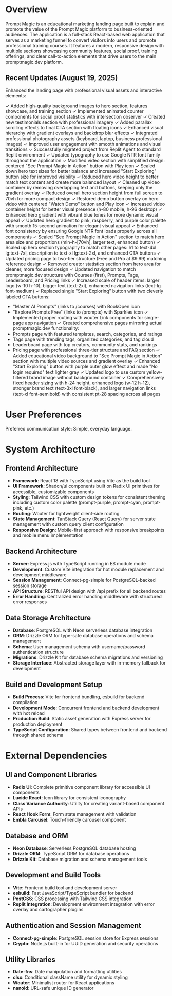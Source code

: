 # Overview

Prompt Magic is an educational marketing landing page built to explain and promote the value of the Prompt Magic platform to business-oriented audiences. The application is a full-stack React-based web application that serves as a marketing funnel to convert visitors into users and promote professional training courses. It features a modern, responsive design with multiple sections showcasing community features, social proof, training offerings, and clear call-to-action elements that drive users to the main promptmagic.dev platform.

## Recent Updates (August 19, 2025)

Enhanced the landing page with professional visual assets and interactive elements:

✓ Added high-quality background images to hero section, features showcase, and training section
✓ Implemented animated counter components for social proof statistics with intersection observer
✓ Created new testimonials section with professional imagery 
✓ Added parallax scrolling effects to final CTA section with floating icons
✓ Enhanced visual hierarchy with gradient overlays and backdrop blur effects
✓ Integrated professional photography assets (keyboard, laptop, business professional images)
✓ Improved user engagement with smooth animations and visual transitions
✓ Successfully migrated project from Replit Agent to standard Replit environment
✓ Updated typography to use Google NTR font family throughout the application
✓ Modified video section with simplified design: centered "See Prompt Magic in Action" button with Play icon
✓ Scaled down hero text sizes for better balance and increased "Start Exploring" button size for improved visibility
✓ Reduced hero video height to better match text content and create more balanced layout
✓ Cleaned up video container by removing overlapping text and buttons, keeping only the gradient overlay
✓ Reduced overall hero section height from full screen to 70vh for more compact design
✓ Restored demo button overlay on hero video with centered "Watch Demo" button and Play icon
✓ Increased video container height for better visual presence (h-80 mobile, h-96 desktop)
✓ Enhanced hero gradient with vibrant blue tones for more dynamic visual appeal
✓ Updated hero gradient to pink, raspberry, and purple color palette with smooth 15-second animation for elegant visual appeal
✓ Enhanced font consistency by ensuring Google NTR font loads properly across all components
✓ Scaled "See Prompt Magic in Action" section to match hero area size and proportions (min-h-[70vh], larger text, enhanced button)
✓ Scaled up hero section typography to match other pages: h1 to text-4xl lg:text-7xl, description to text-xl lg:text-2xl, and enhanced CTA buttons
✓ Updated pricing page to two-tier structure (Free and Pro at $9.99) matching reference design
✓ Removed creator statistics section from hero area for cleaner, more focused design
✓ Updated navigation to match promptmagic.dev structure with Courses (first), Prompts, Tags, Leaderboard, and Pricing links
✓ Increased scale of header items: larger logo (w-10 h-10), bigger text (text-2xl), enhanced navigation links (text-lg font-medium)
✓ Replaced single "Start Exploring" button with two cleverly labeled CTA buttons:
  - "Master AI Prompts" (links to /courses) with BookOpen icon
  - "Explore Prompts Free" (links to /prompts) with Sparkles icon
✓ Implemented proper routing with wouter Link components for single-page app navigation
✓ Created comprehensive pages mirroring actual promptmagic.dev functionality:
  - Prompts page with featured templates, search, categories, and ratings
  - Tags page with trending tags, organized categories, and tag cloud
  - Leaderboard page with top creators, community stats, and rankings
  - Pricing page with professional three-tier structure and FAQ section
✓ Added educational video background to "See Prompt Magic in Action" section with multiple video sources and gradient overlay
✓ Enhanced "Start Exploring" button with purple outer glow effect and made "No login required" text lighter gray
✓ Updated logo to use custom yellow-filtered brand image without background container
✓ Comprehensively fixed header sizing with h-24 height, enhanced logo (w-12 h-12), stronger brand text (text-3xl font-black), and larger navigation links (text-xl font-semibold) with consistent pt-28 spacing across all pages

# User Preferences

Preferred communication style: Simple, everyday language.

# System Architecture

## Frontend Architecture
- **Framework**: React 18 with TypeScript using Vite as the build tool
- **UI Framework**: Shadcn/ui components built on Radix UI primitives for accessible, customizable components
- **Styling**: Tailwind CSS with custom design tokens for consistent theming including custom color palette (prompt-purple, prompt-cyan, prompt-pink, etc.)
- **Routing**: Wouter for lightweight client-side routing
- **State Management**: TanStack Query (React Query) for server state management with custom query client configuration
- **Responsive Design**: Mobile-first approach with responsive breakpoints and mobile menu implementation

## Backend Architecture
- **Server**: Express.js with TypeScript running in ES module mode
- **Development**: Custom Vite integration for hot module replacement and development middleware
- **Session Management**: Connect-pg-simple for PostgreSQL-backed session storage
- **API Structure**: RESTful API design with /api prefix for all backend routes
- **Error Handling**: Centralized error handling middleware with structured error responses

## Data Storage Architecture
- **Database**: PostgreSQL with Neon serverless database integration
- **ORM**: Drizzle ORM for type-safe database operations and schema management
- **Schema**: User management schema with username/password authentication structure
- **Migrations**: Drizzle Kit for database schema migrations and versioning
- **Storage Interface**: Abstracted storage layer with in-memory fallback for development

## Build and Development Setup
- **Build Process**: Vite for frontend bundling, esbuild for backend compilation
- **Development Mode**: Concurrent frontend and backend development with hot reload
- **Production Build**: Static asset generation with Express server for production deployment
- **TypeScript Configuration**: Shared types between frontend and backend through shared schema

# External Dependencies

## UI and Component Libraries
- **Radix UI**: Complete primitive component library for accessible UI components
- **Lucide React**: Icon library for consistent iconography
- **Class Variance Authority**: Utility for creating variant-based component APIs
- **React Hook Form**: Form state management with validation
- **Embla Carousel**: Touch-friendly carousel component

## Database and ORM
- **Neon Database**: Serverless PostgreSQL database hosting
- **Drizzle ORM**: TypeScript ORM for database operations
- **Drizzle Kit**: Database migration and schema management tools

## Development and Build Tools
- **Vite**: Frontend build tool and development server
- **esbuild**: Fast JavaScript/TypeScript bundler for backend
- **PostCSS**: CSS processing with Tailwind CSS integration
- **Replit Integration**: Development environment integration with error overlay and cartographer plugins

## Authentication and Session Management
- **Connect-pg-simple**: PostgreSQL session store for Express sessions
- **Crypto**: Node.js built-in for UUID generation and security operations

## Utility Libraries
- **Date-fns**: Date manipulation and formatting utilities
- **clsx**: Conditional className utility for dynamic styling
- **Wouter**: Minimalist router for React applications
- **nanoid**: URL-safe unique ID generator